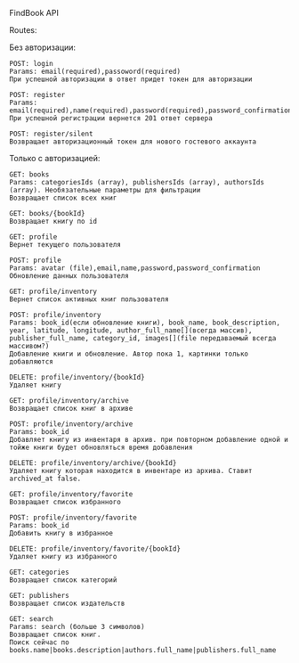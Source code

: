 <p>FindBook API</p>

Routes:

  Без авторизации:
  
    POST: login
    Params: email(required),passoword(required)
    При успешной авторизации в ответ придет токен для авторизации

    POST: register
    Params: email(required),name(required),password(required),password_confirmation(required)
    При успешной регистрации вернется 201 ответ сервера
    
    POST: register/silent
    Возвращает авторизационный токен для нового гостевого аккаунта

  Только с авторизацией:
  
    GET: books
    Params: categoriesIds (array), publishersIds (array), authorsIds (array). Необязательные параметры для фильтрации
    Возвращает список всех книг  
    
    GET: books/{bookId}
    Возвращает книгу по id
    
    GET: profile
    Вернет текущего пользователя

    POST: profile
    Params: avatar (file),email,name,password,password_confirmation
    Обновление данных пользователя

    GET: profile/inventory
    Вернет список активных книг пользователя

    POST: profile/inventory
    Params: book_id(если обновление книги), book_name, book_description, year, latitude, longitude, author_full_name[](всегда массив), publisher_full_name, category_id, images[](file передаваемый всегда массивом?)
    Добавление книги и обновление. Автор пока 1, картинки только добавляются

    DELETE: profile/inventory/{bookId}
    Удаляет книгу
    
    GET: profile/inventory/archive
    Возвращает список книг в архиве

    POST: profile/inventory/archive
    Params: book_id
    Добавляет книгу из инвентаря в архив. при повторном добавление одной и тойже книги будет обновляться время добавления

    DELETE: profile/inventory/archive/{bookId}
    Удаляет книгу которая находится в инвентаре из архива. Ставит archived_at false.

    GET: profile/inventory/favorite
    Возвращает список избранного

    POST: profile/inventory/favorite
    Params: book_id
    Добавить книгу в избранное

    DELETE: profile/inventory/favorite/{bookId}
    Удаляет книгу из избранного

    GET: categories
    Возвращает список категорий
    
    GET: publishers
    Возвращает список издательств
    
    GET: search
    Params: search (больше 3 символов)
    Возвращает список книг. 
    Поиск сейчас по books.name|books.description|authors.full_name|publishers.full_name
    